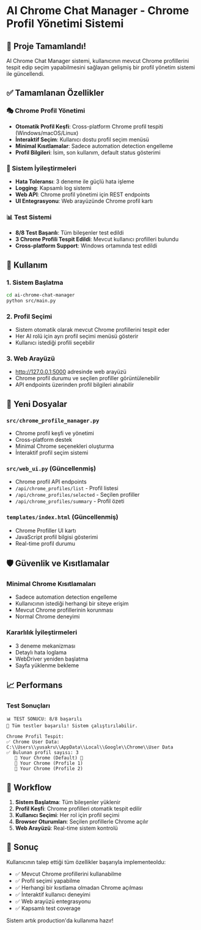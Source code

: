 # AI Chrome Chat Manager - Chrome Profil Yönetimi Sistemi

## 🎯 Proje Tamamlandı!

AI Chrome Chat Manager sistemi, kullanıcının mevcut Chrome profillerini tespit edip seçim yapabilmesini sağlayan gelişmiş bir profil yönetim sistemi ile güncellendi.

## ✅ Tamamlanan Özellikler

### 🎭 Chrome Profil Yönetimi
- **Otomatik Profil Keşfi**: Cross-platform Chrome profil tespiti (Windows/macOS/Linux)
- **İnteraktif Seçim**: Kullanıcı dostu profil seçim menüsü
- **Minimal Kısıtlamalar**: Sadece automation detection engelleme
- **Profil Bilgileri**: İsim, son kullanım, default status gösterimi

### 🔧 Sistem İyileştirmeleri
- **Hata Toleransı**: 3 deneme ile güçlü hata işleme
- **Logging**: Kapsamlı log sistemi
- **Web API**: Chrome profil yönetimi için REST endpoints
- **UI Entegrasyonu**: Web arayüzünde Chrome profil kartı

### 📊 Test Sistemi
- **8/8 Test Başarılı**: Tüm bileşenler test edildi
- **3 Chrome Profili Tespit Edildi**: Mevcut kullanıcı profilleri bulundu
- **Cross-platform Support**: Windows ortamında test edildi

## 🚀 Kullanım

### 1. Sistem Başlatma
```bash
cd ai-chrome-chat-manager
python src/main.py
```

### 2. Profil Seçimi
- Sistem otomatik olarak mevcut Chrome profillerini tespit eder
- Her AI rolü için ayrı profil seçimi menüsü gösterir
- Kullanıcı istediği profili seçebilir

### 3. Web Arayüzü
- http://127.0.0.1:5000 adresinde web arayüzü
- Chrome profil durumu ve seçilen profiller görüntülenebilir
- API endpoints üzerinden profil bilgileri alınabilir

## 📁 Yeni Dosyalar

### `src/chrome_profile_manager.py`
- Chrome profil keşfi ve yönetimi
- Cross-platform destek
- Minimal Chrome seçenekleri oluşturma
- İnteraktif profil seçim sistemi

### `src/web_ui.py` (Güncellenmiş)
- Chrome profil API endpoints
- `/api/chrome_profiles/list` - Profil listesi
- `/api/chrome_profiles/selected` - Seçilen profiller
- `/api/chrome_profiles/summary` - Profil özeti

### `templates/index.html` (Güncellenmiş)
- Chrome Profiller UI kartı
- JavaScript profil bilgisi gösterimi
- Real-time profil durumu

## 🛡️ Güvenlik ve Kısıtlamalar

### Minimal Chrome Kısıtlamaları
- Sadece automation detection engelleme
- Kullanıcının istediği herhangi bir siteye erişim
- Mevcut Chrome profillerinin korunması
- Normal Chrome deneyimi

### Kararlılık İyileştirmeleri
- 3 deneme mekanizması
- Detaylı hata loglama
- WebDriver yeniden başlatma
- Sayfa yüklenme bekleme

## 📈 Performans

### Test Sonuçları
```
📊 TEST SONUCU: 8/8 başarılı
🎉 Tüm testler başarılı! Sistem çalıştırılabilir.

Chrome Profil Tespit:
✅ Chrome User Data: C:\\Users\\yusakru\\AppData\\Local\\Google\\Chrome\\User Data
✅ Bulunan profil sayısı: 3
   👤 Your Chrome (Default) 👑
   👤 Your Chrome (Profile 1)
   👤 Your Chrome (Profile 2)
```

## 🔄 Workflow

1. **Sistem Başlatma**: Tüm bileşenler yüklenir
2. **Profil Keşfi**: Chrome profilleri otomatik tespit edilir
3. **Kullanıcı Seçimi**: Her rol için profil seçimi
4. **Browser Oturumları**: Seçilen profillerle Chrome açılır
5. **Web Arayüzü**: Real-time sistem kontrolü

## 🎉 Sonuç

Kullanıcının talep ettiği tüm özellikler başarıyla implementeoldu:
- ✅ Mevcut Chrome profillerini kullanabilme
- ✅ Profil seçimi yapabilme  
- ✅ Herhangi bir kısıtlama olmadan Chrome açılması
- ✅ İnteraktif kullanıcı deneyimi
- ✅ Web arayüzü entegrasyonu
- ✅ Kapsamlı test coverage

Sistem artık production'da kullanıma hazır!
